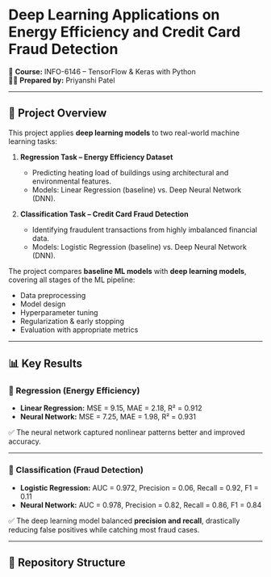 # Deep Learning Applications on Energy Efficiency and Credit Card Fraud Detection

📘 **Course:** INFO-6146 – TensorFlow & Keras with Python  
👩‍💻 **Prepared by:** Priyanshi Patel

---

## 📖 Project Overview
This project applies **deep learning models** to two real-world machine learning tasks:  

1. **Regression Task – Energy Efficiency Dataset**  
   - Predicting heating load of buildings using architectural and environmental features.  
   - Models: Linear Regression (baseline) vs. Deep Neural Network (DNN).  

2. **Classification Task – Credit Card Fraud Detection**  
   - Identifying fraudulent transactions from highly imbalanced financial data.  
   - Models: Logistic Regression (baseline) vs. Deep Neural Network (DNN).  

The project compares **baseline ML models** with **deep learning models**, covering all stages of the ML pipeline:  
- Data preprocessing  
- Model design  
- Hyperparameter tuning  
- Regularization & early stopping  
- Evaluation with appropriate metrics  

---

## 📊 Key Results
### 🔹 Regression (Energy Efficiency)
- **Linear Regression:** MSE = 9.15, MAE = 2.18, R² = 0.912  
- **Neural Network:** MSE = 7.25, MAE = 1.98, R² = 0.931  

✅ The neural network captured nonlinear patterns better and improved accuracy.  

---

### 🔹 Classification (Fraud Detection)
- **Logistic Regression:** AUC = 0.972, Precision = 0.06, Recall = 0.92, F1 = 0.11  
- **Neural Network:** AUC = 0.978, Precision = 0.82, Recall = 0.86, F1 = 0.84  

✅ The deep learning model balanced **precision and recall**, drastically reducing false positives while catching most fraud cases.  

---

## 📂 Repository Structure
